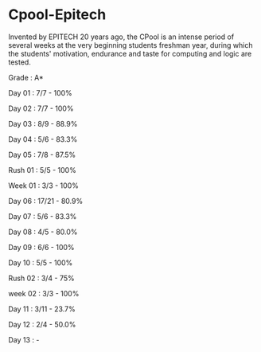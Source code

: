 # Cpool-Epitech
Invented by EPITECH 20 years ago, the CPool is an intense period of several weeks at the very beginning students freshman year, during which the students' motivation, endurance and taste for computing and logic are tested.

Grade : A*

Day 01 : 7/7 - 100%

Day 02 : 7/7 - 100%

Day 03 : 8/9 - 88.9%

Day 04 : 5/6 - 83.3%

Day 05 : 7/8 - 87.5%

Rush 01 : 5/5 - 100%

Week 01 : 3/3 - 100%

Day 06 : 17/21 - 80.9%

Day 07 : 5/6 - 83.3%

Day 08 : 4/5 - 80.0%

Day 09 : 6/6 - 100%

Day 10 : 5/5 - 100%

Rush 02 : 3/4 - 75%

week 02 : 3/3 - 100%

Day 11 : 3/11 - 23.7%

Day 12 : 2/4 - 50.0%

Day 13 : -
